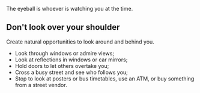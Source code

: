 [Title]: # (Identify the eyeball)
[Order]: # (5)

The eyeball is whoever is watching you at the time. 

## Don't look over your shoulder 

Create natural opportunities to look around and behind you.

*   Look through windows or admire views;
*	Look at reflections in windows or car mirrors;
*   Hold doors to let others overtake you;
*   Cross a busy street and see who follows you;
*   Stop to look at posters or bus timetables, use an ATM, or buy something from a street vendor.
